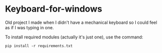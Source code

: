 # Keyboard-for-windows

Old project I made when I didn't have a mechanical keyboard so I could feel as if I was typing in one.

To install required modules (actually it's just one), use the command:
```
pip install -r requirements.txt
```
